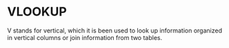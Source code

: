 # VLOOKUP
V stands for vertical, which it is been used to look up information organized in vertical columns or join information from two tables.
